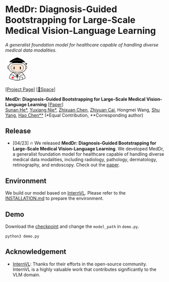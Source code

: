 # MedDr: Diagnosis-Guided Bootstrapping for Large-Scale Medical Vision-Language Learning

*A generalist foundation model for healthcare capable of handling diverse medical data modalities.*

<div align=left>
<img src=examples/logo.jpg width=15% />
</div>


 [[Project Page](https://smart-meddr.github.io/)] [[🤗Space](https://huggingface.co/Sunanhe/MedDr_0401)] 

**MedDr: Diagnosis-Guided Bootstrapping for Large-Scale Medical Vision-Language Learning** [[Paper](https://arxiv.org/abs/2404.xxxxx)] <br>
[Sunan He*](https://jerrrynie.github.io/), [Yuxiang Nie*](https://jerrrynie.github.io/), [Zhixuan Chen](https://zhi-xuan-chen.github.io/homepage/), [Zhiyuan Cai](https://github.com/Davidczy), Hongmei Wang, [Shu Yang](https://github.com/isyangshu), [Hao Chen**](https://cse.hkust.edu.hk/~jhc/) (*Equal Contribution, **Corresponding author)


## Release
- [04/23] 🔥 We released **MedDr: Diagnosis-Guided Bootstrapping for Large-Scale Medical Vision-Language Learning**. We developed MedDr, a generalist foundation model for healthcare capable of handling diverse medical data modalities, including radiology, pathology, dermatology, retinography, and endoscopy. Check out the [paper](https://arxiv.org/abs/2404.xxxxx).

</details>


## Environment

We build our model based on [InternVL](https://github.com/OpenGVLab/InternVL). Please refer to the [INSTALLATION.md](https://github.com/OpenGVLab/InternVL/blob/main/INSTALLATION.md) to prepare the environment.


## Demo
Download the [checkpoint](https://huggingface.co/Sunanhe/MedDr_0401) and change the `model_path` in `demo.py`.

```Shell
python3 demo.py
```


## Acknowledgement

- [InternVL](https://github.com/OpenGVLab/InternVL): 
Thanks for their efforts in the open-source community. InternVL is a highly valuable work that contributes significantly to the VLM domain.

